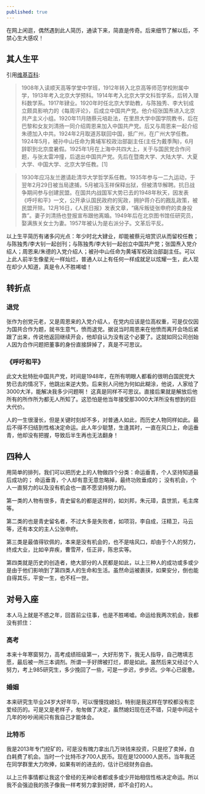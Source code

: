 ```yaml
---
published: true
---
```

在网上闲逛，偶然遇到此人简历，通读下来，简直是传奇。后来细节了解以后，不禁心生大感叹！

## 其人生平

引用[维基百科](https://zh.wikipedia.org/wiki/%E5%BC%A0%E7%94%B3%E5%BA%9C):

>1908年入读顺天高等学堂中学班，1912年转入北京高等师范学校附属中学，1913年考入北京大学预科。1914年考入北京大学文科哲学系，后转入理科数学系。1917年肄业。1920年时任北京大学助教，与陈独秀、李大钊成立颇具影响力的《每周评论》，后成立中国共产党。他介绍张国焘进入北京共产主义小组。1920年11月随蔡元培赴法，在里昂大学中国学院教书，后在巴黎和女友刘清扬一同介绍周恩来加入中国共产党。后又与周恩来一起介绍朱德加入中共。1924年2月取道苏联回中国，抵广州，在广州大学任教。1924年5月，被孙中山任命为黄埔军校政治部副主任(主任为戴季陶)，6月辞职到北京度暑假。1925年1月在上海中共四大上，关于与国民党合作问题，与张太雷冲撞，后退出中国共产党。先后在暨南大学、大陆大学、大夏大学、中国大学、北京大学任教。[1]

>1930年应冯友兰邀请赴清华大学哲学系任教。1935年参与一二九运动，于翌年2月29日被当局逮捕，5月被冯玉祥保释出狱，但被清华解聘。抗日战争期间参与创建民盟。在国共内战国军大势已去的1948年秋天，因发表《呼吁和平》一文，公开承认国民政府的宪政，拥护蒋介石的戡乱政策，被民盟开除。12月16日，《人民日报》发表文章，“痛斥叛徒张申府的卖身投靠”。妻子刘清扬也登报宣布跟他离婚。1949年后在北京图书馆任研究员，娶满族关女士为妻。1957年被认为是右派分子。文革后平反。

以上生平简历有诸多闪光点：年少时北大肄业，却能被蔡元培赏识从而留校任教；与陈独秀/李大钊一起创刊；与陈独秀/李大钊一起创立中国共产党；张国焘入党介绍人；周恩来/朱德的入党介绍人；被孙中山任命为黄埔军校政治部副主任。可以上此人前半生像星光一样灿烂，普通人以上有任何一样成就足以炫耀一生，此人现在却少人知道，真是令人不胜唏嘘！

## 转折点

### 退党

张作为创党元老，又是周恩来的入党介绍人，在党内应该是位高权重，可是仅仅因为国共合作为题，就书生意气，愤而退党。据说当时周恩来在他愤而离开会场后紧跟了出来，传说他返回继续开会，他却自认为没有这个必要了。这就如同公司创始人因为合作问题把董事的身份直接辞掉了，真是不可思议。

### 《呼吁和平》

此文大批特批中国共产党，时间是1948年，在所有明眼人都看的很明白国民党大势已去的情况下，他跳出来逆大势。后来别人问他为何如此糊涂，他说，人家给了3000大洋，能解决我多少问题啊！ 这真是同样不可思议。直接后果就是解放后他所有的所作所为都无人所知了。这恐怕是他当年接受那3000大洋所没有想到的巨大代价。

人的一生很漫长，但是关键时刻却不多，对普通人如此，而历史人物同样如此。最后不得不归结到性格决定命运。此人年少聪慧，生逢其时，一直在风口上，命运垂青，他却没有把握，导致后半生再也无法翻身！

## 四种人

用简单的排列，我们可以把历史上的人物做四个分类：命运垂青，个人坚持知道最后成功的； 命运垂青，个人却有意无意忽略掉，最终功败垂成的； 没有机会，个人一直努力的以及没有机会也一直不愿坚持努力的。

第一类的人物有很多，青史留名的都是这样的，如刘邦，朱元璋，袁世凯，毛主席等。

第二类的也是青史留名者，不过大多是失败者，如项羽，李自成，汪精卫，马云等，还有本文的主人公张申府。

第三类是最值得钦佩的，本来是没有机会的，也不是啥风口，却由于个人的努力，终成大业，比如辛弃疾，曹雪芹，任正非，陈忠实等。

第四类就是历史的创造者，绝大部分的人民都是如此，以上三种人的成功或多或少是由于他们影响到了第四类人的生命和生活。虽然命运被裹挟，如果安分，倒也能自得其乐，平安一生，也不枉一世。

## 对号入座

本人马上就是不惑之年，回首前尘往事，也是不胜唏嘘。命运给我两次机会，我都没有抓住：

### 高考

本来十年寒窗努力，高考成绩班级第一，大好形势下，我无人指导，自己瞎填志愿，最后被一所三本调剂。所谓一手好牌被打烂，即是如此。虽然后来又经过个人努力，考上985研究生，多少挽回了一些，可是一步迟，步步迟。少年心已疲惫。

### 婚姻

本来研究生毕业24岁大好年华，可以慢慢找媳妇，特别是我这样在学校都没有恋爱经历的。可是又是老样子，匆匆做了决定，虽然媳妇现在还不错，只是中间这十几年的吵吵闹闹只有我自己才能体会。

### 比特币

我是2013年专门挖矿的，可是没有魄力拿出几万块钱来投资，只是挖了卖掉，白白耗费了机会。当时一个比特币才700人民币。现在是120000人民币。当年我还在同学群里大力吹捧，如果有听的进去的，估计已经财务自由。

以上三件事情都让我这个曾经的无神论者都或多或少开始相信性格决定命运。所以我不会强迫我的孩子像我一样考努力拿到好牌，却不会打的人。
